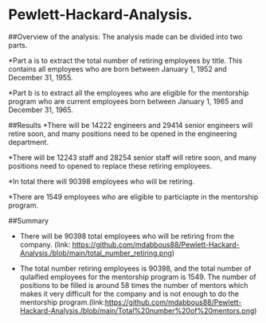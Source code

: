 # Pewlett-Hackard-Analysis.

##Overview of the analysis:
The analysis made can be divided into two parts.

*Part a is to extract the total number of retiring employees by title. This contains all employees who are born between January 1, 1952 and December 31, 1955.

*Part b is to extract all the employees who are eligible for the mentorship program who are current employees born between January 1, 1965 and December 31, 1965.

##Results
*There will be 14222 engineers and 29414 senior engineers will retire soon, and many positions need to be opened in the engineering department.

*There will be 12243 staff and 28254 senior staff will retire soon, and many positions need to 
opened to replace these retiring employees.

*In total there will 90398 employees who will be retiring.

*There are 1549 employees who are eligible to particiapte in the mentorship program.

##Summary
- There will be 90398 total employees who will be retiring from the company. (link: https://github.com/mdabbous88/Pewlett-Hackard-Analysis./blob/main/total_number_retiring.png)

- The total number retiring employees is 90398, and the total number of qulaified employees for the mentorship program is 1549. The number of positions to be filled is around 58 times the number of mentors which makes it very difficult for the company and is not enough to do the mentorship program.(link:https://github.com/mdabbous88/Pewlett-Hackard-Analysis./blob/main/Total%20number%20of%20mentors.png)
